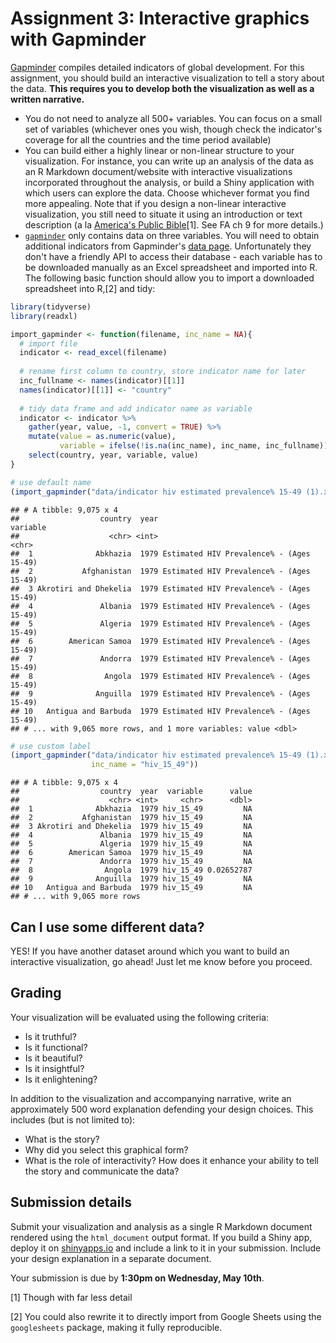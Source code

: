 
Assignment 3: Interactive graphics with Gapminder
=================================================

[Gapminder](http://www.gapminder.org/data/) compiles detailed indicators of global development. For this assignment, you should build an interactive visualization to tell a story about the data. **This requires you to develop both the visualization as well as a written narrative.**

-   You do not need to analyze all 500+ variables. You can focus on a small set of variables (whichever ones you wish, though check the indicator's coverage for all the countries and the time period available)
-   You can build either a highly linear or non-linear structure to your visualization. For instance, you can write up an analysis of the data as an R Markdown document/website with interactive visualizations incorporated throughout the analysis, or build a Shiny application with which users can explore the data. Choose whichever format you find more appealing. Note that if you design a non-linear interactive visualization, you still need to situate it using an introduction or text description (a la [America's Public Bible](http://americaspublicbible.org/)[1]. See FA ch 9 for more details.)
-   [`gapminder`](https://cran.r-project.org/web/packages/gapminder/index.html) only contains data on three variables. You will need to obtain additional indicators from Gapminder's [data page](http://www.gapminder.org/data/). Unfortunately they don't have a friendly API to access their database - each variable has to be downloaded manually as an Excel spreadsheet and imported into R. The following basic function should allow you to import a downloaded spreadsheet into R,[2] and tidy:

``` r
library(tidyverse)
library(readxl)

import_gapminder <- function(filename, inc_name = NA){
  # import file
  indicator <- read_excel(filename)
  
  # rename first column to country, store indicator name for later
  inc_fullname <- names(indicator)[[1]]
  names(indicator)[[1]] <- "country"
  
  # tidy data frame and add indicator name as variable
  indicator <- indicator %>%
    gather(year, value, -1, convert = TRUE) %>%
    mutate(value = as.numeric(value),
           variable = ifelse(!is.na(inc_name), inc_name, inc_fullname)) %>%
    select(country, year, variable, value)
}

# use default name
(import_gapminder("data/indicator hiv estimated prevalence% 15-49 (1).xlsx"))
```

    ## # A tibble: 9,075 x 4
    ##                  country  year                                 variable
    ##                    <chr> <int>                                    <chr>
    ##  1              Abkhazia  1979 Estimated HIV Prevalence% - (Ages 15-49)
    ##  2           Afghanistan  1979 Estimated HIV Prevalence% - (Ages 15-49)
    ##  3 Akrotiri and Dhekelia  1979 Estimated HIV Prevalence% - (Ages 15-49)
    ##  4               Albania  1979 Estimated HIV Prevalence% - (Ages 15-49)
    ##  5               Algeria  1979 Estimated HIV Prevalence% - (Ages 15-49)
    ##  6        American Samoa  1979 Estimated HIV Prevalence% - (Ages 15-49)
    ##  7               Andorra  1979 Estimated HIV Prevalence% - (Ages 15-49)
    ##  8                Angola  1979 Estimated HIV Prevalence% - (Ages 15-49)
    ##  9              Anguilla  1979 Estimated HIV Prevalence% - (Ages 15-49)
    ## 10   Antigua and Barbuda  1979 Estimated HIV Prevalence% - (Ages 15-49)
    ## # ... with 9,065 more rows, and 1 more variables: value <dbl>

``` r
# use custom label
(import_gapminder("data/indicator hiv estimated prevalence% 15-49 (1).xlsx",
                  inc_name = "hiv_15_49"))
```

    ## # A tibble: 9,075 x 4
    ##                  country  year  variable      value
    ##                    <chr> <int>     <chr>      <dbl>
    ##  1              Abkhazia  1979 hiv_15_49         NA
    ##  2           Afghanistan  1979 hiv_15_49         NA
    ##  3 Akrotiri and Dhekelia  1979 hiv_15_49         NA
    ##  4               Albania  1979 hiv_15_49         NA
    ##  5               Algeria  1979 hiv_15_49         NA
    ##  6        American Samoa  1979 hiv_15_49         NA
    ##  7               Andorra  1979 hiv_15_49         NA
    ##  8                Angola  1979 hiv_15_49 0.02652787
    ##  9              Anguilla  1979 hiv_15_49         NA
    ## 10   Antigua and Barbuda  1979 hiv_15_49         NA
    ## # ... with 9,065 more rows

Can I use some different data?
------------------------------

YES! If you have another dataset around which you want to build an interactive visualization, go ahead! Just let me know before you proceed.

Grading
-------

Your visualization will be evaluated using the following criteria:

-   Is it truthful?
-   Is it functional?
-   Is it beautiful?
-   Is it insightful?
-   Is it enlightening?

In addition to the visualization and accompanying narrative, write an approximately 500 word explanation defending your design choices. This includes (but is not limited to):

-   What is the story?
-   Why did you select this graphical form?
-   What is the role of interactivity? How does it enhance your ability to tell the story and communicate the data?

Submission details
------------------

Submit your visualization and analysis as a single R Markdown document rendered using the `html_document` output format. If you build a Shiny app, deploy it on [shinyapps.io](http://www.shinyapps.io) and include a link to it in your submission. Include your design explanation in a separate document.

Your submission is due by **1:30pm on Wednesday, May 10th**.

[1] Though with far less detail

[2] You could also rewrite it to directly import from Google Sheets using the `googlesheets` package, making it fully reproducible.

